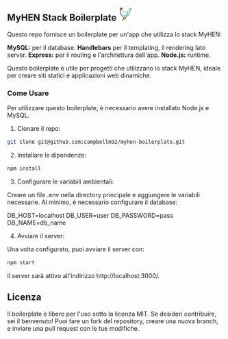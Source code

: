 ## MyHEN Stack Boilerplate ![hen](images/chook0a.gif)

Questo repo fornisce un boilerplate per un'app che utilizza lo stack MyHEN:

**MySQL:** per il database.
**Handlebars** per il templating, il rendering lato server.
**Express:** per il routing e l'architettura dell'app.
**Node.js:** runtime.

Questo boilerplate è utile per progetti che utilizzano lo stack MyHEN, ideale per creare siti statici e applicazioni web dinamiche.

### Come Usare

Per utilizzare questo boilerplate, è necessario avere installato Node.js e MySQL.

1. Clonare il repo:

```bash
git clone git@github.com:campbellm92/myhen-boilerplate.git
```

2. Installare le dipendenze:

```bash
npm install
```

3. Configurare le variabili ambientali:

Creare un file .env nella directory principale e aggiungere le variabili necessarie. Al minimo, è necessario configurare il database:

DB_HOST=localhost
DB_USER=user
DB_PASSWORD=pass
DB_NAME=db_name

4. Avviare il server:

Una volta configurato, puoi avviare il server con:

```bash
npm start
```

Il server sarà attivo all'indirizzo http://localhost:3000/.

## Licenza

Il boilerplate è libero per l'uso sotto la licenza MIT. Se desideri contribuire, sei il benvenuto! Puoi fare un fork del repository, creare una nuova branch, e inviare una pull request con le tue modifiche.
